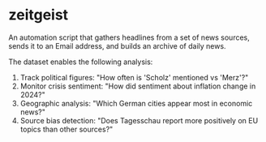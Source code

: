 # zeitgeist
An automation script that gathers headlines from a set of news sources, sends it to an Email address, and builds an archive of daily news.

The dataset enables the following analysis:
1. Track political figures: "How often is 'Scholz' mentioned vs 'Merz'?"
2. Monitor crisis sentiment: "How did sentiment about inflation change in 2024?"
3. Geographic analysis: "Which German cities appear most in economic news?"
4. Source bias detection: "Does Tagesschau report more positively on EU topics than other sources?"